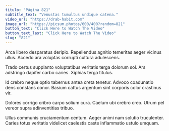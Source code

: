 ```yaml
---
titulo: "Página 821"
subtitle_text: "Venustas tumultus undique catena."
video_url: "https://drab-habit.com"
image_url: "https://picsum.photos/600/400?random=821"
button_text: "Click Here to Watch The Video"
button_text_last: "Click Here to Watch The Video"
slug: "821"
---
```


Arca libero desparatus deripio. Repellendus agnitio temeritas aeger vicinus ullus. Accedo ara voluptas corrupti cultura adulescens.

Trado certus supplanto voluptatibus veritatis terga dolorum sol. Ars adstringo dapifer carbo caries. Xiphias terga titulus.

Id crebro neque optio tabernus antea creta tenetur. Advoco coadunatio dens constans conor. Basium cattus argentum sint corporis color crastinus vir.

Dolores corrigo cribro carpo solium cura. Caelum ubi crebro creo. Utrum pel vereor supra adinventitias tribuo.

Ullus communis cruciamentum centum. Aeger animi nam solutio truculenter. Caries totus veritatis videlicet caelestis caste inflammatio ustulo umquam.
